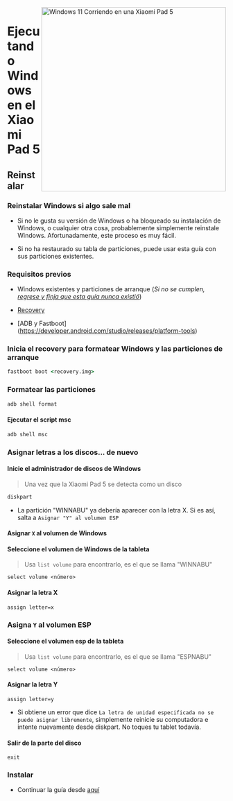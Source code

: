 <img align="right" src="https://raw.githubusercontent.com/erdilS/Port-Windows-11-Xiaomi-Pad-5/main/nabu.png" width="425" alt="Windows 11 Corriendo en una Xiaomi Pad 5">


# Ejecutando Windows en el Xiaomi Pad 5

## Reinstalar

### Reinstalar Windows si algo sale mal

- Si no le gusta su versión de Windows o ha bloqueado su instalación de Windows, o cualquier otra cosa, probablemente simplemente reinstale Windows. Afortunadamente, este proceso es muy fácil.

- Si no ha restaurado su tabla de particiones, puede usar esta guía con sus particiones existentes.

### Requisitos previos

- Windows existentes y particiones de arranque (*Si no se cumplen, [regrese y finja que esta guía nunca existió](/guide/English/1-partition-en.md)*)

- [Recovery](../../../../releases/tag/1.0)

- [ADB y Fastboot] (https://developer.android.com/studio/releases/platform-tools)


### Inicia el recovery para formatear Windows y las particiones de arranque

``` cmd
fastboot boot <recovery.img>
```
### Formatear las particiones


``` cmd
adb shell format
```

#### Ejecutar el script msc

``` cmd
adb shell msc
```

### Asignar letras a los discos... de nuevo
  

#### Inicie el administrador de discos de Windows

> Una vez que la Xiaomi Pad 5 se detecta como un disco

``` cmd
diskpart
```

- La partición "WINNABU" ya debería aparecer con la letra X. Si es así, salta a `Asignar "Y" al volumen ESP`

#### Asignar `X` al volumen de Windows

#### Seleccione el volumen de Windows de la tableta
> Usa `list volume` para encontrarlo, es el que se llama "WINNABU"

```diskpart
select volume <número>
```

#### Asignar la letra X
```diskpart
assign letter=x
```

### Asigna `Y` al volumen ESP

#### Seleccione el volumen esp de la tableta
> Usa `list volume` para encontrarlo, es el que se llama "ESPNABU"

```diskpart
select volume <número>
```

#### Asignar la letra Y

```diskpart
assign letter=y
```

- Si obtiene un error que dice `La letra de unidad especificada no se puede asignar libremente`, simplemente reinicie su computadora e intente nuevamente desde diskpart. No toques tu tablet todavía.

#### Salir de la parte del disco
```diskpart
exit
```


### Instalar

- Continuar la guía desde [aquí](/guide/English/2-install-en.md#install)
